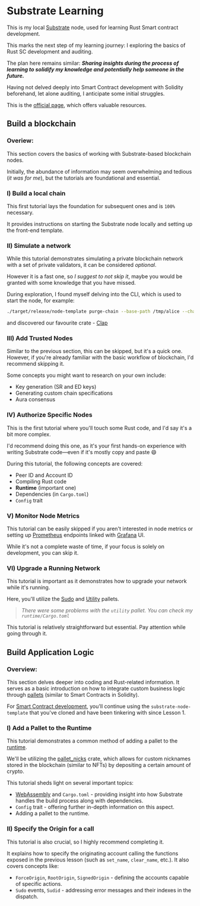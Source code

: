 # Substrate Learning

This is my local [Substrate](https://substrate.io/) node, used for learning Rust Smart contract development.

This marks the next step of my learning journey: I exploring the basics of Rust SC development and auditing.

The plan here remains similar: **_Sharing insights during the process of learning to solidify my knowledge and potentially help someone in the future._**

Having not delved deeply into Smart Contract development with Solidity beforehand, let alone auditing, I anticipate some initial struggles.

This is the [official page](https://docs.substrate.io/tutorials/), which offers valuable resources.

## Build a blockchain

### Overiew:

This section covers the basics of working with Substrate-based blockchain nodes.

Initially, the abundance of information may seem overwhelming and tedious (_it was for me_), but the tutorials are foundational and essential.

### I) Build a local chain

This first tutorial lays the foundation for subsequent ones and is `100%` necessary. 

It provides instructions on starting the Substrate node locally and setting up the front-end template.

### II) Simulate a network

While this tutorial demonstrates simulating a private blockchain network with a set of private validators, it can be considered _optional_.

However it is a fast one, so _I suggest to not skip it_, maybe you would be granted with some knowledge that you have missed.

During exploration, I found myself delving into the CLI, which is used to start the node, for example:

```bash
./target/release/node-template purge-chain --base-path /tmp/alice --chain local
```

and discovered our favourite crate - [Clap](https://docs.rs/clap/latest/clap/)

### III) Add Trusted Nodes

Similar to the previous section, this can be skipped, but it's a quick one. However, if you're already familiar with the basic workflow of blockchain, I'd recommend skipping it.

Some concepts you might want to research on your own include:
- Key generation (SR and ED keys)
- Generating custom chain specifications
- Aura consensus

### IV) Authorize Specific Nodes

This is the first tutorial where you'll touch some Rust code, and I'd say it's a bit more complex.

I'd recommend doing this one, as it's your first hands-on experience with writing Substrate code—even if it's mostly copy and paste 😄

During this tutorial, the following concepts are covered:
- Peer ID and Account ID
- Compiling Rust code
- **Runtime** (important one)
- Dependencies (in `Cargo.toml`)
- `Config` trait

### V) Monitor Node Metrics

This tutorial can be easily skipped if you aren't interested in node metrics or setting up [Prometheus](https://prometheus.io/) endpoints linked with [Grafana](https://grafana.com/) UI.

While it's not a complete waste of time, if your focus is solely on development, you can skip it.

### VI) Upgrade a Running Network

This tutorial is important as it demonstrates how to upgrade your network while it's running.

Here, you'll utilize the [Sudo](https://paritytech.github.io/polkadot-sdk/master/pallet_sudo/index.html) and [Utility](https://paritytech.github.io/polkadot-sdk/master/pallet_utility/index.html) pallets.

> _There were some problems with the `utility` pallet. You can check my `runtime/Cargo.toml`_

This tutorial is relatively straightforward but essential. Pay attention while going through it.


## Build Application Logic

### Overview:

This section delves deeper into coding and Rust-related information. It serves as a basic introduction on how to integrate custom business logic through [pallets](https://docs.substrate.io/reference/frame-pallets/) (similar to Smart Contracts in Solidity).

For [Smart Contract development](https://docs.substrate.io/tutorials/smart-contracts/), you'll continue using the `substrate-node-template` that you've cloned and have been tinkering with since Lesson 1.

### I) Add a Pallet to the Runtime

This tutorial demonstrates a common method of adding a pallet to the [runtime](https://docs.substrate.io/learn/runtime-development/).

We'll be utilizing the [pallet_nicks](https://docs.rs/pallet-nicks/28.0.0/pallet_nicks/) crate, which allows for custom nicknames stored in the blockchain (similar to NFTs) by depositing a certain amount of crypto.

This tutorial sheds light on several important topics:
- [WebAssembly](https://wiki.polkadot.network/docs/learn-wasm) and `Cargo.toml` - providing insight into how Substrate handles the build process along with dependencies.
- `Config` trait - offering further in-depth information on this aspect.
- Adding a pallet to the runtime.

### II) Specify the Origin for a call

This tutorial is also crucial, so I highly recommend completing it.

It explains how to specify the originating account calling the functions exposed in the previous lesson (such as `set_name`, `clear_name`, etc.). It also covers concepts like:
- `ForceOrigin`, `RootOrigin`, `SignedOrigin` - defining the accounts capable of specific actions.
- `Sudo` events, `Sudid` - addressing error messages and their indexes in the dispatch.
